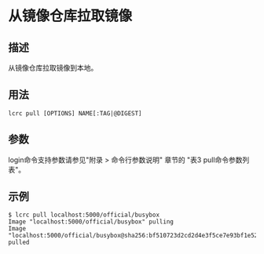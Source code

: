 # 从镜像仓库拉取镜像<a name="ZH-CN_TOPIC_0184808125"></a>

## 描述<a name="zh-cn_topic_0183111389_section1580545185615"></a>

从镜像仓库拉取镜像到本地。

## 用法<a name="zh-cn_topic_0183111389_section161563816572"></a>

```
lcrc pull [OPTIONS] NAME[:TAG|@DIGEST]
```

## 参数<a name="zh-cn_topic_0183111389_section10141195225710"></a>

login命令支持参数请参见"附录 > 命令行参数说明" 章节的 "表3 pull命令参数列表"。

## 示例<a name="zh-cn_topic_0183111389_section13707195105818"></a>

```
$ lcrc pull localhost:5000/official/busybox
Image "localhost:5000/official/busybox" pulling
Image "localhost:5000/official/busybox@sha256:bf510723d2cd2d4e3f5ce7e93bf1e52c8fd76831995ac3bd3f90ecc866643aff" pulled
```

